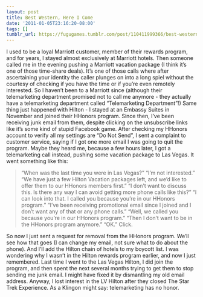 ```yaml
---
layout: post
title: Best Western, Here I Come
date: '2011-01-05T23:16:20-08:00'
tags: []
tumblr_url: https://fugugames.tumblr.com/post/110411999366/best-western-here-i-come
---
```

I used to be a loyal Marriott customer, member of their rewards program, and for years, I stayed almost exclusively at Marriott hotels. Then someone called me in the evening pushing a Marriott vacation package (I think it’s one of those time-share deals). It’s one of those calls where after ascertaining your identity the caller plunges on into a long spiel without the courtesy of checking if you have the time or if you’re even remotely interested. So I haven’t been to a Marriott since (although their telemarketing department promised not to call me anymore - they actually have a telemarketing department called “Telemarketing Department”!) Same thing just happened with Hilton - I stayed at an Embassy Suites in November and joined their HHonors program. Since then, I’ve been receiving junk email from them, despite clicking on the unsubscribe links like it’s some kind of stupid Facebook game. After checking my HHonors account to verify all my settings are “Do Not Send”, I sent a complaint to customer service, saying if I got one more email I was going to quit the program. Maybe they heard me, because a few hours later, I got a telemarketing call instead, pushing some vacation package to Las Vegas. It went something like this:

> “When was the last time you were in Las Vegas?” “I’m not interested.” “We have just a few Hilton Vacation packages left, and we’d like to offer them to our HHonors members first.” “I don’t want to discuss this. Is there any way I can avoid getting more phone calls like this?” “I can look into that. I called you because you’re in our HHonors program.” “I’ve been receiving promotional email since I joined and I don’t want any of that or any phone calls.” “Well, we called you because you’re in our HHonors program.” “Then I don’t want to be in the HHonors program anymore.” “OK.” Click.

So now I just sent a request for removal from the HHonors program. We’ll see how that goes (I can change my email, not sure what to do about the phone). And I’ll add the Hilton chain of hotels to my boycott list. I was wondering why I wasn’t in the Hilton rewards program earlier, and now I just remembered. Last time I went to the Las Vegas Hilton, I did join the program, and then spent the next several months trying to get them to stop sending me junk email. I might have fixed it by dismantling my old email address. Anyway, I lost interest in the LV Hilton after they closed The Star Trek Experience. As a Klingon might say: telemarketing has no honor.

